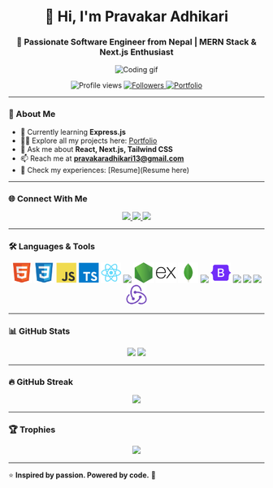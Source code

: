 <!-- Header -->
<h1 align="center">👋 Hi, I'm Pravakar Adhikari</h1>
<h3 align="center">🚀 Passionate Software Engineer from Nepal | MERN Stack & Next.js Enthusiast</h3>

<!-- GIF -->
<p align="center">
  <img src="https://media2.giphy.com/media/qgQUggAC3Pfv687qPC/giphy.gif" width="400" alt="Coding gif"/>
</p>

<!-- Badges -->
<p align="center">
  <img src="https://komarev.com/ghpvc/?username=pravakarcoder&label=Profile%20Views&color=0e75b6&style=for-the-badge" alt="Profile views" />
  <a href="https://github.com/pravakarcoder?tab=followers">
    <img src="https://img.shields.io/github/followers/pravakarcoder?label=Followers&style=for-the-badge" alt="Followers"/>
  </a>
  <a href="https://pravakarportfolio.vercel.app/" target="_blank">
    <img src="https://img.shields.io/badge/Portfolio-%2300C7B7.svg?&style=for-the-badge&logo=vercel&logoColor=white" alt="Portfolio"/>
  </a>
</p>

---

### 🌟 About Me
- 🌱 Currently learning **Express.js**
- 👨‍💻 Explore all my projects here: [Portfolio](https://pravakarportfolio.vercel.app/)
- 💬 Ask me about **React, Next.js, Tailwind CSS**
- 📫 Reach me at **pravakaradhikari13@gmail.com**
- 📄 Check my experiences: [Resume](Resume here)

---

### 🌐 Connect With Me
<p align="center">
  <a href="https://linkedin.com/in/pravakar-adhikari" target="_blank">
    <img src="https://img.shields.io/badge/LinkedIn-%230077B5.svg?&style=for-the-badge&logo=linkedin&logoColor=white" />
  </a>
  <a href="mailto:pravakaradhikari13@gmail.com">
    <img src="https://img.shields.io/badge/Gmail-D14836.svg?&style=for-the-badge&logo=gmail&logoColor=white" />
  </a>
  <a href="https://github.com/pravakarcoder">
    <img src="https://img.shields.io/badge/GitHub-100000.svg?&style=for-the-badge&logo=github&logoColor=white" />
  </a>
</p>

---

### 🛠 Languages & Tools
<p align="center">
  <img src="https://raw.githubusercontent.com/devicons/devicon/master/icons/html5/html5-original.svg" width="40" />
  <img src="https://raw.githubusercontent.com/devicons/devicon/master/icons/css3/css3-original.svg" width="40" />
  <img src="https://raw.githubusercontent.com/devicons/devicon/master/icons/javascript/javascript-original.svg" width="40" />
  <img src="https://raw.githubusercontent.com/devicons/devicon/master/icons/typescript/typescript-original.svg" width="40" />
  <img src="https://raw.githubusercontent.com/devicons/devicon/master/icons/react/react-original.svg" width="40" />
  <img src="https://cdn.worldvectorlogo.com/logos/nextjs-2.svg" width="40" />
  <img src="https://raw.githubusercontent.com/devicons/devicon/master/icons/nodejs/nodejs-original.svg" width="40" />
  <img src="https://raw.githubusercontent.com/devicons/devicon/master/icons/express/express-original.svg" width="40" />
  <img src="https://raw.githubusercontent.com/devicons/devicon/master/icons/mongodb/mongodb-original.svg" width="40" />
  <img src="https://www.vectorlogo.zone/logos/tailwindcss/tailwindcss-icon.svg" width="40" />
  <img src="https://raw.githubusercontent.com/devicons/devicon/master/icons/bootstrap/bootstrap-plain.svg" width="40" />
  <img src="https://www.vectorlogo.zone/logos/figma/figma-icon.svg" width="40" />
  <img src="https://www.vectorlogo.zone/logos/firebase/firebase-icon.svg" width="40" />
  <img src="https://www.vectorlogo.zone/logos/getpostman/getpostman-icon.svg" width="40" />
  <img src="https://raw.githubusercontent.com/devicons/devicon/master/icons/redux/redux-original.svg" width="40" />
</p>

---

### 📊 GitHub Stats
<p align="center">
  <img src="https://github-readme-stats.vercel.app/api?username=pravakarcoder&show_icons=true&theme=tokyonight" height="180" />
  <img src="https://github-readme-stats.vercel.app/api/top-langs?username=pravakarcoder&show_icons=true&layout=compact&theme=tokyonight" height="180" />
</p>

---

### 🔥 GitHub Streak
<p align="center">
  <img src="https://github-readme-streak-stats.herokuapp.com/?user=pravakarcoder&theme=tokyonight" height="180" />
</p>

---

### 🏆 Trophies
<p align="center">
  <img src="https://github-profile-trophy.vercel.app/?username=pravakarcoder&theme=radical&margin-w=10&margin-h=10" />
</p>

---
⭐ **Inspired by passion. Powered by code.** 🚀

